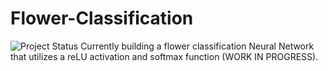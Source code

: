 # Flower-Classification
![Project Status](https://img.shields.io/badge/Project%20Status-Work%20in%20Progress-yellow)
Currently building a flower classification Neural Network that utilizes a reLU activation and softmax function (WORK IN PROGRESS).
